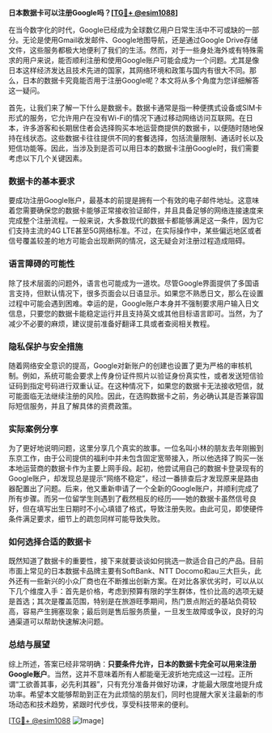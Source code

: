**日本数据卡可以注册Google吗？[[TG💪+ @esim1088](https://t.me/s/esim1088)]**

在当今数字化的时代，Google已经成为全球数亿用户日常生活中不可或缺的一部分。无论是使用Gmail收发邮件、Google地图导航，还是通过Google Drive存储文件，这些服务都极大地便利了我们的生活。然而，对于一些身处海外或有特殊需求的用户来说，能否顺利注册和使用Google账户可能会成为一个问题。尤其是像日本这样经济发达且技术先进的国家，其网络环境和政策与国内有很大不同。那么，日本的数据卡究竟能否用于注册Google呢？本文将从多个角度为您详细解答这一疑问。

首先，让我们来了解一下什么是数据卡。数据卡通常是指一种便携式设备或SIM卡形式的服务，它允许用户在没有Wi-Fi的情况下通过移动网络访问互联网。在日本，许多游客和长期居住者会选择购买本地运营商提供的数据卡，以便随时随地保持在线状态。这些数据卡往往提供不同的套餐选择，包括流量限制、通话时长以及短信功能等。因此，当涉及到是否可以用日本的数据卡注册Google时，我们需要考虑以下几个关键因素。

### **数据卡的基本要求**
要成功注册Google账户，最基本的前提是拥有一个有效的电子邮件地址。这意味着您需要确保您的数据卡能够正常接收验证邮件，并且具备足够的网络连接速度来完成整个注册流程。一般来说，大多数现代的数据卡都能够满足这一条件，因为它们支持主流的4G LTE甚至5G网络标准。不过，在实际操作中，某些偏远地区或者信号覆盖较差的地方可能会出现断网的情况，这无疑会对注册过程造成阻碍。

### **语言障碍的可能性**
除了技术层面的问题外，语言也可能成为一道坎。尽管Google界面提供了多国语言支持，但默认情况下，很多页面会以日语显示。如果您不熟悉日文，那么在设置过程中可能会遇到困难。幸运的是，Google账户本身并不强制要求用户输入日文信息，只要您的数据卡能稳定运行并且支持英文或其他目标语言即可。当然，为了减少不必要的麻烦，建议提前准备好翻译工具或者查阅相关教程。

### **隐私保护与安全措施**
随着网络安全意识的提高，Google对新账户的创建也设置了更为严格的审核机制。例如，系统可能会要求上传身份证件照片以验证身份真实性，或者发送短信验证码到指定号码进行双重认证。在这种情况下，如果您的数据卡无法接收短信，就可能面临无法继续注册的风险。因此，在选购数据卡之前，务必确认其是否兼容国际短信服务，并且了解具体的资费政策。

### **实际案例分享**
为了更好地说明问题，这里分享几个真实的故事。一位名叫小林的朋友去年刚搬到东京工作，由于公司提供的福利中并未包含固定宽带接入，所以他选择了购买一张本地运营商的数据卡作为主要上网手段。起初，他尝试用自己的数据卡登录现有的Google账户，却发现总是提示“网络不稳定”，经过一番排查后才发现原来是路由器配置出了问题。后来，他又重新申请了一个全新的Google账户，并顺利完成了所有步骤。而另一位留学生则遇到了截然相反的经历——她的数据卡虽然信号良好，但在填写出生日期时不小心填错了格式，导致注册失败。由此可见，即使硬件条件满足要求，细节上的疏忽同样可能导致失败。

### **如何选择合适的数据卡**
既然知道了数据卡的重要性，接下来就要谈谈如何挑选一款适合自己的产品。目前市面上常见的日本数据卡品牌主要有SoftBank、NTT Docomo和au三大巨头，此外还有一些新兴的小众厂商也在不断推出创新方案。在对比各家优劣时，可以从以下几个维度入手：首先是价格，考虑到预算有限的学生群体，性价比高的选项无疑是首选；其次是覆盖范围，特别是在旅游旺季期间，热门景点附近的基站负荷较高，容易产生拥塞现象；最后则是售后服务质量，一旦发生故障或争议，良好的沟通渠道可以帮助快速解决问题。

### **总结与展望**
综上所述，答案已经非常明确：**只要条件允许，日本的数据卡完全可以用来注册Google账户**。当然，这并不意味着所有人都能毫无波折地完成这一过程。正所谓“工欲善其事，必先利其器”，只有充分准备并做好功课，才能最大限度地提升成功率。希望本文能够帮助到正在为此烦恼的朋友们，同时也提醒大家关注最新的市场动态和技术趋势，紧跟时代步伐，享受科技带来的便利。

[[TG💪+ @esim1088](https://t.me/s/esim1088) ![Image](https://i.postimg.cc/4NQfJmqS/Snipaste-2025-05-13-00-14-12.png)]